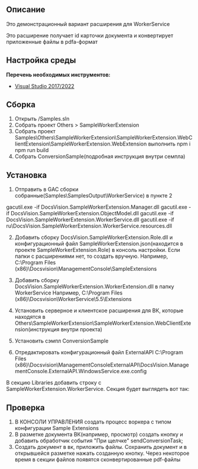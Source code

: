 ## Описание
Это демонстрационный вариант расширения для WorkerService

Это расширение получает id карточки документа и конвертирует приложенные файлы в pdfa-формат

## Настройка среды

**Перечень необходимых инструментов:** 
* [Visual Studio 2017/2022](https://www.visualstudio.com)

## Сборка

1. Открыть /Samples.sln
2. Собрать проект Others > SampleWorkerExtension
3. Собрать проект Samples\Others\SampleWorkerExtension\SampleWorkerExtension.WebClientExtension\SampleWorkerExtension.WebExtension
выполнить 
npm i
npm run build
4. Собрать ConversionSample(подробная инструкция внутри семпла)

## Установка

1. Отправить в GAC сборки собранные(Samples\SamplesOutput\WorkerService) в пункте 2

gacutil.exe -if DocsVision.SampleWorkerExtension.Manager.dll
gacutil.exe -if DocsVision.SampleWorkerExtension.ObjectModel.dll
gacutil.exe -if DocsVision.SampleWorkerExtension.WorkerService.dll
gacutil.exe -if ru\DocsVision.SampleWorkerExtension.WorkerService.resources.dll

2. Добавить сборку DocsVision.SampleWorkerExtension.Role.dll и конфигурационный файл SampleWorkerExtension.json(находится в проекте SampleWorkerExtension.Role) в консоль настройки. 
Если папки с расширениями нет, то создать вручную. Например, C:\Program Files (x86)\Docsvision\ManagementConsole\SampleExtensions

3. Добавить сборку DocsVision.SampleWorkerExtension.WorkerExtension.dll в папку WorkerService
Например, C:\Program Files (x86)\Docsvision\WorkerService\5.5\Extensions

4. Установить серверное и клиентское расширения для ВК, которые находятся в Others\SampleWorkerExtension\SampleWorkerExtension.WebClientExtension(инструкция внутри проекта)

5. Установить сэмпл ConversionSample

6. Отредактировать конфигурационный файл ExternalAPI
C:\Program Files (x86)\Docsvision\ManagementConsoleExternalAPI\DocsVision.ManagementConsole.ExternalAPI.WindowsService.exe.config

В секцию Libraries добавить строку с SampleWorkerExtension.WorkerService. Секция будет выглядеть вот так:
	<Libraries>
      <add Path="DocsVision.BackOffice.ObjectModel, Version=5.5.0.0, Culture=neutral, PublicKeyToken=7148afe997f90519" />
	  <add Path="DocsVision.SampleWorkerExtension.WorkerService, Version=1.0.0.0, Culture=neutral, PublicKeyToken=4a2caa47aa5b6b29" /> 
    </Libraries>

## Проверка

1. В КОНСОЛИ УПРАВЛЕНИЯ создать процесс воркера с типом конфигурации Sample Extensions
2. В разметке документа ВК(например, просмотр) создать кнопку и добавить обработчик события "При щелчке" 
sendConversionTask;
3. Создать документ в вк, приложить файлы. Сохранить документ и в открывшейся разметке нажать созданную кнопку. Через некоторое время в секции файлов появятся сконвертированные pdf-файлы
